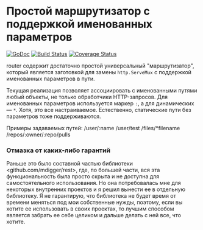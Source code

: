 # Простой маршрутизатор с поддержкой именованных параметров

[![GoDoc](https://godoc.org/github.com/mdigger/router?status.svg)](https://godoc.org/github.com/mdigger/router)
[![Build Status](https://travis-ci.org/mdigger/router.svg)](https://travis-ci.org/mdigger/router)
[![Coverage Status](https://coveralls.io/repos/mdigger/router/badge.svg?branch=master&service=github)](https://coveralls.io/github/mdigger/router?branch=master)

router содержит достаточно простой универсальный "маршрутизатор",
который является заготовкой для замены `http.ServeMux` с поддержкой именованных
параметров в пути.

Текущая реализация позволяет ассоциировать с именованными путями любый
объекты, не только обработчики HTTP-запросов. Для именованных параметров
используется маркер `:`, а для динамических — `*`. Хотя, это все
настраиваемое. Естественно, статические пути без параметров тоже
поддерживаются.

Примеры задаваемых путей:
	/user/:name
	/user/test
	/files/*filename
	/repos/:owner/:repo/pulls

### Отмазка от каких-либо гарантий

Раньше это было составной частью библиотеки <github.com/mdigger/rest>, где,
по большей части, вся эта функциональность была просто скрыта и не доступна
для самостоятельного использования. Но она потребовалась мне для некоторых
внутренних проектов и я решил вынести ее в отдельную библиотеку. Я не
гарантирую, что библиотека не будет время от времени меняться под мои
собственные нужды, поэтому, если вы хотите ее использовать в своих проектах,
то лучшим способом является забрать ее себе целиком и дальше делать с ней
все, что хотите.
